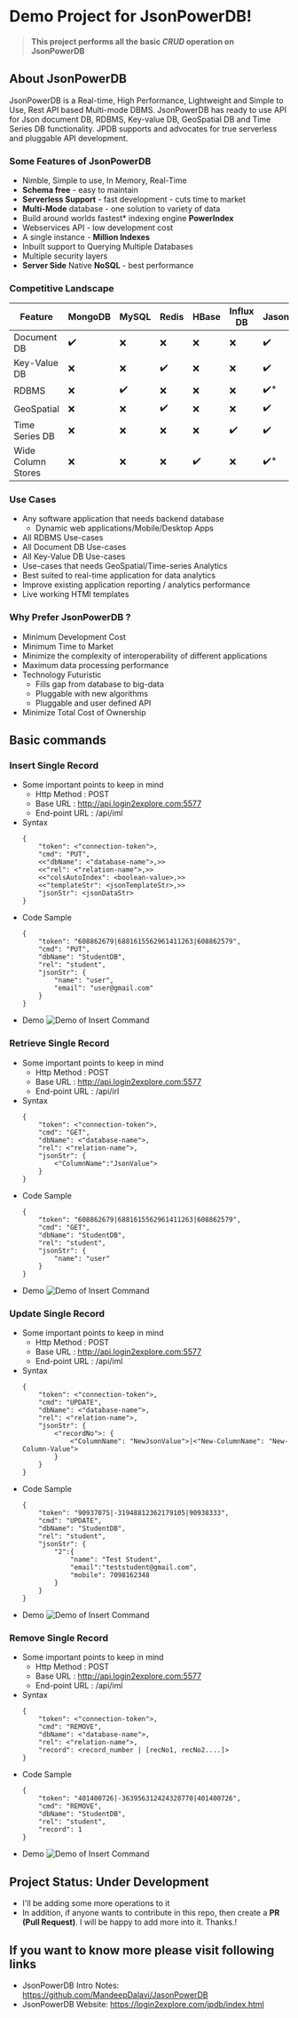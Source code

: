 # Demo Project for JsonPowerDB!

> #### This project performs all the basic *CRUD* operation on JsonPowerDB

## About JsonPowerDB
JsonPowerDB is a Real-time, High Performance, Lightweight and Simple to Use, Rest API based Multi-mode DBMS. JsonPowerDB has ready to use API for Json document DB, RDBMS, Key-value DB, GeoSpatial DB and Time Series DB functionality. JPDB supports and advocates for true serverless and pluggable API development.

### Some Features of JsonPowerDB
- Nimble, Simple to use, In Memory, Real-Time
- **Schema free** - easy to maintain
- **Serverless Support** - fast development - cuts time to market
- **Multi-Mode** database - one solution to variety of data
- Build around worlds fastest* indexing engine **PowerIndex**
- Webservices API - low development cost
- A single instance - **Million Indexes**
- Inbuilt support to Querying Multiple Databases
- Multiple security layers
- **Server Side** Native **NoSQL** - best performance

### Competitive Landscape
|Feature| MongoDB | MySQL | Redis | HBase | Influx DB | JasonPowerDB |
|--|--|--|--|--|--|--|
| Document DB | ✔️ | ❌ | ❌ | ❌ | ❌ | ✔️ |
| Key-Value DB | ❌ | ❌ | ✔️ | ❌ | ❌ | ✔️ |
| RDBMS | ❌ | ✔️ | ❌ | ❌ | ❌ | ✔️* |
| GeoSpatial | ❌ | ❌ | ✔️ | ❌ | ❌ | ✔️ |
| Time Series DB | ❌ | ❌ | ❌ | ❌ | ✔️ | ✔️ |
| Wide Column Stores | ❌ | ❌ | ❌ | ✔️ | ❌ | ✔️* |

### Use Cases
- Any software application that needs backend database
	- Dynamic web applications/Mobile/Desktop Apps
- All RDBMS Use-cases
- All Document DB Use-cases
- All Key-Value DB Use-cases
- Use-cases that needs GeoSpatial/Time-series Analytics
- Best suited to real-time application for data analytics
- Improve existing application reporting / analytics performance
- Live working HTMl templates

### Why Prefer JsonPowerDB ?
- Minimum Development Cost
- Minimum Time to Market
- Minimize the complexity of interoperability of different applications
- Maximum data processing performance
- Technology Futuristic
	- Fills gap from database to big-data
	- Pluggable with new algorithms
	- Pluggable and user defined API
- Minimize Total Cost of Ownership

## Basic commands

### Insert Single Record
- Some important points to keep in mind
	- Http Method : POST
	- Base URL : http://api.login2explore.com:5577
	- End-point URL : /api/iml 
- Syntax
	```
	{
		"token": <"connection-token">,
		"cmd": "PUT",
		<<"dbName": <"database-name">,>>
		<<"rel": <"relation-name">,>>
		<<"colsAutoIndex": <boolean-value>,>>
		<<"templateStr": <jsonTemplateStr>,>>
		"jsonStr": <jsonDataStr>
	}
	```
- Code Sample
	```
	{
		"token": "608862679|6881615562961411263|608862579",
		"cmd": "PUT",
		"dbName": "StudentDB",
		"rel": "student",
		"jsonStr": {
			"name": "user",
			"email": "user@gmail.com"
		}
	}
	```
- Demo
![Demo of Insert Command](/images/screenshots/insert.gif)


### Retrieve Single Record
- Some important points to keep in mind
	- Http Method : POST
	- Base URL : http://api.login2explore.com:5577
	- End-point URL : /api/irl 
- Syntax
	```
	{
		"token": <"connection-token">,
		"cmd": "GET",
		"dbName": <"database-name">,
		"rel": <"relation-name">,
		"jsonStr": {
			<"ColumnName":"JsonValue">
    	}
	}
	```
- Code Sample
	```
	{
		"token": "608862679|6881615562961411263|608862579",
		"cmd": "GET",
		"dbName": "StudentDB",
		"rel": "student",
		"jsonStr": {
			"name": "user"
		}
	}
	```
- Demo
![Demo of Insert Command](/images/screenshots/retrieve.gif)


### Update Single Record
- Some important points to keep in mind
	- Http Method : POST
	- Base URL : http://api.login2explore.com:5577
	- End-point URL : /api/iml 
- Syntax
	```
	{
		"token": <"connection-token">,
		"cmd": "UPDATE",
		"dbName": <"database-name">,
		"rel": <"relation-name">,
		"jsonStr": {
			<"recordNo">: {
				<"ColumnName": "NewJsonValue">|<"New-ColumnName": "New-Column-Value">
			}
		}
	}
	```
- Code Sample
	```
	{
		"token": "90937075|-31948812362179105|90938333",
		"cmd": "UPDATE",
		"dbName": "StudentDB",
		"rel": "student",
		"jsonStr": {
			"2":{
				"name": "Test Student",
				"email":"teststudent@gmail.com",
				"mobile": 7098162348
			}
		}
	}
	```
- Demo
![Demo of Insert Command](/images/screenshots/update.gif)


### Remove Single Record
- Some important points to keep in mind
	- Http Method : POST
	- Base URL : http://api.login2explore.com:5577
	- End-point URL : /api/iml 
- Syntax
	```
	{
		"token": <"connection-token">,
		"cmd": "REMOVE",
		"dbName": <"database-name">,
		"rel": <"relation-name">,
		"record": <record_number | [recNo1, recNo2....]>
	}
	```
- Code Sample
	```
	{
		"token": "401400726|-363956312424328770|401400726",
		"cmd": "REMOVE",
		"dbName": "StudentDB",
		"rel": "student",
		"record": 1
	}
	```
- Demo
![Demo of Insert Command](/images/screenshots/remove.gif)


## Project Status: Under Development
- I'll be adding some more operations to it
- In addition, if anyone wants to contribute in this repo, then create a **PR (Pull Request)**. I will be happy to add more into it. Thanks.!

## If you want to know more please visit following links
- JsonPowerDB Intro Notes: <https://github.com/MandeepDalavi/JasonPowerDB>
- JsonPowerDB Website: <https://login2explore.com/jpdb/index.html>
